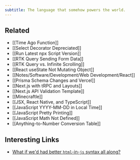 ```yaml
---
subtitle: The language that somehow powers the world.
---
```

## Related

- [[Time Ago Function]]
- [[Select Decorator Depreciated]]
- [[Run Latest npx Script Version]]
- [[RTK Query Sending Form Data]]
- [[RTK Query vs. Infinite Scrolling]]
- [[React useState Not Mutating Object]]
- [[Notes/Software/Development/Web Development/React]]
- [[Prisma Schema Changes and Vercel]]
- [[Next.js with tRPC and Layouts]]
- [[Next.js API Validation Template]]
- [[Minecraftle]]
- [[JSX, React Native, and TypeScript]]
- [[JavaScript YYYY-MM-DD in Local Time]]
- [[JavaScript Pretty Printing]]
- [[JavaScript Math Not Defined]]
- [[Anything-to-Number Conversion Table]]

## Interesting Links

- [What if we'd had better `html`-in-`js` syntax all along?](https://leontrolski.github.io/dom-syntax.html)